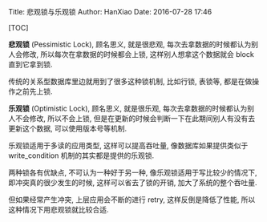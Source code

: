 Title: 悲观锁与乐观锁
Author: HanXiao
Date: 2016-07-28 17:46

[TOC]

**悲观锁** (Pessimistic Lock), 顾名思义, 就是很悲观, 每次去拿数据的时候都认为别人会修改, 所以每次在拿数据的时候都会上锁, 这样别人想拿这个数据就会 block 直到它拿到锁.

传统的关系型数据库里边就用到了很多这种锁机制, 比如行锁, 表锁等, 都是在做操作之前先上锁.

**乐观锁** (Optimistic Lock), 顾名思义, 就是很乐观, 每次去拿数据的时候都认为别人不会修改, 所以不会上锁, 但是在更新的时候会判断一下在此期间别人有没有去更新这个数据, 可以使用版本号等机制.

乐观锁适用于多读的应用类型, 这样可以提高吞吐量, 像数据库如果提供类似于 write\_condition 机制的其实都是提供的乐观锁.

两种锁各有优缺点, 不可认为一种好于另一种, 像乐观锁适用于写比较少的情况下, 即冲突真的很少发生的时候, 这样可以省去了锁的开销, 加大了系统的整个吞吐量.

但如果经常产生冲突, 上层应用会不断的进行 retry, 这样反倒是降低了性能, 所以这种情况下用悲观锁就比较合适.
